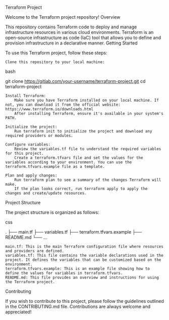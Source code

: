 Terraform Project

Welcome to the Terraform project repository!
Overview

This repository contains Terraform code to deploy and manage infrastructure resources in various cloud environments. Terraform is an open-source infrastructure as code (IaC) tool that allows you to define and provision infrastructure in a declarative manner.
Getting Started

To use this Terraform project, follow these steps:

    Clone this repository to your local machine:

bash

git clone https://gitlab.com/your-username/terraform-project.git
cd terraform-project

    Install Terraform:
        Make sure you have Terraform installed on your local machine. If not, you can download it from the official website: https://www.terraform.io/downloads.html
        After installing Terraform, ensure it's available in your system's PATH.

    Initialize the project:
        Run terraform init to initialize the project and download any required providers or modules.

    Configure variables:
        Review the variables.tf file to understand the required variables for this project.
        Create a terraform.tfvars file and set the values for the variables according to your environment. You can use the terraform.tfvars.example file as a template.

    Plan and apply changes:
        Run terraform plan to see a summary of the changes Terraform will make.
        If the plan looks correct, run terraform apply to apply the changes and create/update resources.

Project Structure

The project structure is organized as follows:

css

.
├── main.tf
├── variables.tf
├── terraform.tfvars.example
├── README.md
└── ...

    main.tf: This is the main Terraform configuration file where resources and providers are defined.
    variables.tf: This file contains the variable declarations used in the project. It defines the variables that can be customized based on the environment.
    terraform.tfvars.example: This is an example file showing how to define the values for variables in terraform.tfvars.
    README.md: This file provides an overview and instructions for using the Terraform project.

Contributing

If you wish to contribute to this project, please follow the guidelines outlined in the CONTRIBUTING.md file. Contributions are always welcome and appreciated!
